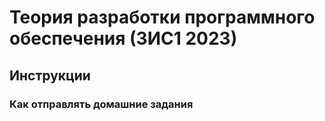 # Теория разработки программного обеспечения (3ИС1 2023)

## Инструкции

### Как отправлять домашние задания

